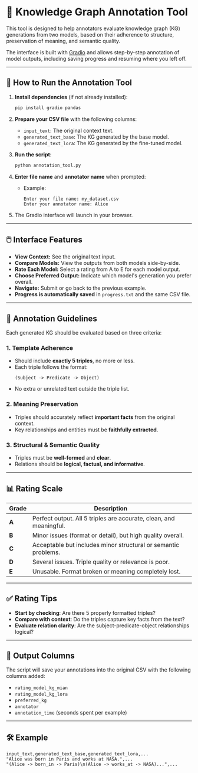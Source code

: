 # 🧠 Knowledge Graph Annotation Tool

This tool is designed to help annotators evaluate knowledge graph (KG) generations from two models, based on their adherence to structure, preservation of meaning, and semantic quality.

The interface is built with [Gradio](https://www.gradio.app/) and allows step-by-step annotation of model outputs, including saving progress and resuming where you left off.

---

## 🚀 How to Run the Annotation Tool

1. **Install dependencies** (if not already installed):
   ```bash
   pip install gradio pandas
   ```

2. **Prepare your CSV file** with the following columns:
   - `input_text`: The original context text.
   - `generated_text_base`: The KG generated by the base model.
   - `generated_text_lora`: The KG generated by the fine-tuned model.

3. **Run the script**:
   ```bash
   python annotation_tool.py
   ```

4. **Enter file name** and **annotator name** when prompted:
   - Example:
     ```
     Enter your file name: my_dataset.csv
     Enter your annotator name: Alice
     ```

5. The Gradio interface will launch in your browser.

---

## 🖱️ Interface Features

- **View Context:** See the original text input.
- **Compare Models:** View the outputs from both models side-by-side.
- **Rate Each Model:** Select a rating from A to E for each model output.
- **Choose Preferred Output:** Indicate which model's generation you prefer overall.
- **Navigate:** Submit or go back to the previous example.
- **Progress is automatically saved** in `progress.txt` and the same CSV file.

---

## 📝 Annotation Guidelines

Each generated KG should be evaluated based on three criteria:

### 1. Template Adherence
- Should include **exactly 5 triples**, no more or less.
- Each triple follows the format:  
  ```
  (Subject -> Predicate -> Object)
  ```
- No extra or unrelated text outside the triple list.

### 2. Meaning Preservation
- Triples should accurately reflect **important facts** from the original context.
- Key relationships and entities must be **faithfully extracted**.

### 3. Structural & Semantic Quality
- Triples must be **well-formed** and **clear**.
- Relations should be **logical, factual, and informative**.

---

## 📊 Rating Scale

| Grade | Description |
|-------|-------------|
| **A** | Perfect output. All 5 triples are accurate, clean, and meaningful. |
| **B** | Minor issues (format or detail), but high quality overall. |
| **C** | Acceptable but includes minor structural or semantic problems. |
| **D** | Several issues. Triple quality or relevance is poor. |
| **E** | Unusable. Format broken or meaning completely lost. |

---

## ✅ Rating Tips

- **Start by checking**: Are there 5 properly formatted triples?
- **Compare with context**: Do the triples capture key facts from the text?
- **Evaluate relation clarity**: Are the subject-predicate-object relationships logical?

---

## 📁 Output Columns

The script will save your annotations into the original CSV with the following columns added:
- `rating_model_kg_mian`
- `rating_model_kg_lora`
- `preferred_kg`
- `annotator`
- `annotation_time` (seconds spent per example)

---

## 🛠 Example

```csv
input_text,generated_text_base,generated_text_lora,...
"Alice was born in Paris and works at NASA.",...
"(Alice -> born_in -> Paris)\n(Alice -> works_at -> NASA)...",...
```
